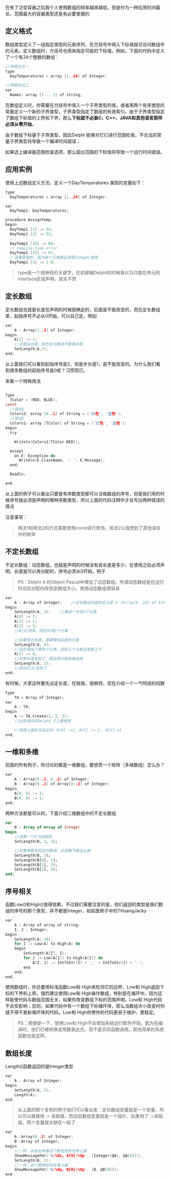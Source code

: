 
在有了泛型容器之后我个人使用数组的频率越来越低，但是作为一种应用时间最长、范围最大的容器类型还是有必要掌握的

## 定义格式

数组类型定义了一组指定类型的元素序列，在方括号中填入下标值就可访问数组中的元素。定义数组时，方括号也用来指定可能的下标值。例如，下面的代码中定义了一个有24个整数的数组：

```c
//声明方式一
type
  DayTemperatures = array [1..24] of Integer;
  
//声明方式二
var
  Names: array [1 .. 3] of string;
```

在数组定义时，你需要在方括号中填入一个子界类型的值，或者用两个有序类型的常量定义一个新的子界类型，子界类型指定了数组的有效索引。由于子界类型指定了数组下标值的上界和下界，那么**下标就不必象C、C++、JAVA和其他语言那样必须从零开始**。

由于数组下标基于子界类型，因此Delphi 能够对它们进行范围检查。不合法的常量子界类型将导致一个编译时间错误；

如果选上编译器范围检查选项，那么超出范围的下标值将导致一个运行时间错误。

## 应用实例

使用上述数组定义方法，定义一个DayTemperatures 类型的变量如下：

```c
type
  DayTemperatures = array [1..24] of Integer;

var
  DayTemp1: DayTemperatures;

procedure AssignTemp;
begin
  DayTemp1 [1] := 54;
  DayTemp1 [2] := 52;
  ...
  DayTemp1 [24] := 66;
  // compile-time error
  DayTemp1 [25] := 67;
  //这里是错的，因为每个元素都必须是Integer类型
  DayTemp1 [3] := 1.0;
```

> type是一个很神奇的关键字，在初接触Delphi的时候我以为只能在单元的interface区域声明，其实不然

## 定长数组

定长数组也就是长度在声明的时候就确定的，后面是不能改变的，而在定长数组里，起始序号不必从0开始，可以自己定，例如

```c
var
    A : Array[2..3] of Integer;
begin
    A[2] := 1;
    //这里会出错，因为定长数组不能再分配
    SetLength(A,3);
end;
```

从上面我们可以看到起始序号是2，但是步长是1，是不能改变的。为什么我们看到很多数组的起始序号是0呢？习惯而已。

来看一个特殊用法

```c

type
  TColor = (RED, BLUE);
const
  //用法1
  Colors2: array [0..1] of String = ('红色', '蓝色');
  //用法2
  Colors1: array [TColor] of String = ('红色', '蓝色');
begin
  try

    Writeln(Colors1[TColor.RED]);

  except
    on E: Exception do
      Writeln(E.ClassName, ': ', E.Message);
  end;

  Readln;

end.
```

从上面的例子可以看出只要是有序数类型都可以当做数组的序号，但是我们用的时候序号就必须是声明的哪种序数类型，所以上面的代码注释中才会写出两种错误的情况

注意事项：

> 用法1和用法2的方式需要使用const进行修饰，用法2让我想到了其他语言中的枚举

## 不定长数组

不定长数组：动态数组，也就是声明的时候没有说长度是多少，在使用之前必须声明，长度是可以再分配的，序号必须从0开始，例子

> PS：Delphi 4 的Object Pascal中增加了动态数组，所谓动态数组是在运行时动态分配内存改变数组大小。使用动态数组很容易

```c
var
    A : Array of Integer;    //定长数组可能的定义是 A :Array[0..10] of Integer
begin
    SetLength(A, 3);    //数组一共有3个元素
    A[0] := 1;
    A[1] := 2;
    A[2] := 3;
    //A[3]没有，因为只有3个元素

    //如果变长长度，直接增加后面的元素
    SetLength(A, 4);
    //现在增加了第四个元素，而前三个元素还是那三个
    A[3] := 4;
    //如果长度变短了，超出部分就会被去掉
    SetLength(A, 3);
    //现在A[3]没有了
end;
```


有时候，大家这样要先设定长度，在赋值，很麻烦，现在介绍一个一气呵成的招数

```c
type
    TA = Array of Integer;
var
    A : TA;
begin
    A := TA.Create(1, 2, 3);
    //此招请勿在Delphi 7上面使用

    //使用上面的方法之后，A[0] :=1, A[1] := 2， A[2]:=3
end;
```


##  一维和多维

前面的所有例子，所讨论的都是一维数组，要想弄一个矩阵（多维数组）怎么办？

```c
var
    A : Array[0..2, 0..2] of Integer;
    B : Array[0..2] of Array[0..2] of Integer;
begin
    A[0, 0] := 1;
    B[0, 0] := 1;
end;
```

两种方法都是可以的，下面介绍二维数组中的不定长数组

```pascal
var
    B : Array of Array of Integer
begin
    //设置一个3*3的矩阵
    SetLength(B, 3, 3);

    //如果需要实现齿状数组，必须像下面这么做
    SetLength(B, 3);
    SetLength(B[0], 1);
    SetLength(B[1], 2);
    SetLength(B[2], 3);
end;
```

##  序号相关

函数Low()和High()值得信赖，不过我们需要注意的是，他们返回的类型是我们数组的序号的那个类型，并不都是Integer，如前面例子中的THuangJacky

```c
var
    A : Array of array of string;
    I, J : Integer;
begin
    SetLength(A, 10);
    for I := Low(A) to High(A) do
    begin
        SetLength(A[I], I);
        for J := Low(A[I]) to High(A[I]) do
            A[I, J] := IntToStr(I) + ',' + IntToStr(J) + ' ';
        end
    end;
end.
```

使用数组时，你总要用标准函数Low和 High来检测它的边界，Low和 High返回下标的下界和上界。强烈建议使用Low和 High操作数组，特别是在循环中，因为这样能使代码与数组范围无关，如果你改变数组下标的范围声明，Low和 High代码不会受影响；否则，如果代码中有一个数组下标循环体，那么当数组大小改变时你就不得不更新循环体的代码。Low和 High将使你的代码更易于维护、更稳定。


> PS：顺便提一下，使用Low和 High不会增加系统运行额外开销。因为在编译时，他们已被转换成常数表达式，而不是实际函数调用。其他简单的系统函数也是这样。


##  数组长度

Length()函数返回的是Integer类型

```c
var
    A : Array of Integer;
begin
    SetLength(A, 2);
    Length(A);
end.
```

> 从上面的那个复制的例子我们可以看出来：定长数组变量就是一个变量，所以可以直接用 := 来赋值，而动态数组变量就是一个指针，如果用了 :=来赋值，两个变量就关联在一起了

```c
var
    A :Array[0..2] of Integer;
    B :Array of Integer;
begin
    //一样，从地址来看这个数组控件在栈上面
    ShowMessageFmt('A:%8x, A[0]:%8p', [Integer(@A), @A[0]]);
    SetLength(B, 3);
    //一样，这个数据空间在堆上面
    ShowMessageFmt('B:%8p, B[0]:%8p', [B, @B[0]]);
end
```

